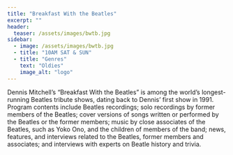 ```yaml
---
title: "Breakfast With the Beatles"
excerpt: ""
header:
  teaser: /assets/images/bwtb.jpg
sidebar:
  - image: /assets/images/bwtb.jpg
  - title: "10AM SAT & SUN"
  - title: "Genres"
    text: "Oldies"
    image_alt: "logo"
---
```


Dennis Mitchell’s “Breakfast With the Beatles” is among the world’s longest-running Beatles tribute shows, dating back to Dennis’ first show in 1991. Program contents include Beatles recordings; solo recordings by former members of the Beatles; cover versions of songs written or performed by the Beatles or the former members; music by close associates of the Beatles, such as Yoko Ono, and the children of members of the band; news, features, and interviews related to the Beatles, former members and associates; and interviews with experts on Beatle history and trivia.